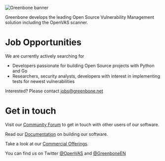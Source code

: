 ![Greenbone banner](https://raw.githubusercontent.com/greenbone/.github/master/profile/greenbone-banner.png)

Greenbone develops the leading Open Source Vulnerability Management solution
including the OpenVAS scanner.

# Job Opportunities

We are currently actively searching for

  * Developers passionate for building Open Source projects with Python and Go
  * Researchers, security analysts, developers with interest in implementing
    tests for newest vulnerabilities

Interested? Please contact [jobs@greenbone.net](mailto:jobs@greenbone.net?subject=Github)

# Get in touch

Visit our [Community Forum](https://community.greenbone.net/) to get in touch
with other users of our software.

Read our [Documentation](https://greenbone.github.io/docs/) on building our
software.

Take a look at our [Commercial Offerings](https://www.greenbone.net/en/solutions/).

You can find us on Twitter [@OpenVAS](https://twitter.com/openvas) and [@GreenboneEN](https://twitter.com/GreenboneEN)
